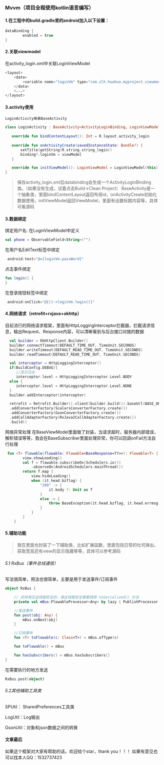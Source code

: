 ### Mvvm（项目全程使用kotlin语言编写）

#### 1.在工程中的build.gradle里的android加入以下设置： 
```java
dataBinding {
        enabled = true
}
```
#### 2.关联viewmodel
  在activity_login.xml中关联LoginViewModel
```java
<layout>
    <data>
        <variable name="loginVm" type="com.zlh.huahua.myproject.viewmodel.LoginViewModel"/>
    </data>
    <...>
</layout>
```
#### 3.activity使用
    LoginActivity继承BaseActivity
 ```kotlin
 class LoginActivity : BaseActivity<ActivityLoginBinding, LoginViewModel>() 
    
    override fun bindContentLayout(): Int = R.layout.activity_login
    
    override fun onActivityCreate(savedInstanceState: Bundle?) {
        setTitle(getString(R.string.string_login))
        binding?.loginVm = viewModel
    }

    override fun initViewModel(): LoginViewModel = LoginViewModel(this)
}
```
> 保存activity_login.xml后databinding会生成一个ActivityLoginBinding类。（如果没有生成，试着点击Build->Clean Project） 
BaseActivity是一个抽象类，里面bindContentLayout返回布局id，onActivityCreate初始化数据使用，initViewModel返回ViewModel，里面有设置标题内容等，具体可看源码

#### 3.数据绑定

绑定用户名:
在LoginViewModel中定义
```kotlin
val phone = ObservableField<String>("")
```
在用户名EditText标签中绑定
```kotlin
 android:text="@={loginVm.passWord}"
```
点击事件绑定
```kotlin
fun login() {
}
```
在登录按钮标签中绑定
```kotlin
 android:onClick="@{()->loginVm.login()}"
```
#### 4.网络请求（retrofit+rxjava+okhttp）
   目前流行的网络请求框架，里面有HttpLoggingInterceptor拦截器，拦截请求信息，输出Request、Response内容，可以清晰看到与后台接口对接的数据
```kotlin
  val builder = OkHttpClient.Builder()
  builder.connectTimeout(DEFAULT_TIME_OUT, TimeUnit.SECONDS)
  builder.writeTimeout(DEFAULT_READ_TIME_OUT, TimeUnit.SECONDS)
  builder.readTimeout(DEFAULT_READ_TIME_OUT, TimeUnit.SECONDS)

  val interceptor = HttpLoggingInterceptor()
  if(BuildConfig.DEBUG){
     //显示日志
     interceptor.level = HttpLoggingInterceptor.Level.BODY
  else {
     interceptor.level = HttpLoggingInterceptor.Level.NONE
  }
  builder.addInterceptor(interceptor)

  retrofit = Retrofit.Builder().client(builder.build()).baseUrl(BASE_URL)
  .addConverterFactory(ScalarsConverterFactory.create())
  .addConverterFactory(GsonConverterFactory.create())
  .addCallAdapterFactory(RxJava2CallAdapterFactory.create())
  .build()
 ```
 网络异常处理
 在BaseViewModel里面做了封装，当请求超时，服务器内部错误，解析错误等等，我会在BaseSubscriber里面处理异常，你可以回调onFail方法自行处理
```kotlin
 fun <T> flowable(flowable: Flowable<BaseResponse<T?>>): Flowable<T> {
        view.showLoading()
        val f = flowable.subscribeOn(Schedulers.io())
            .observeOn(AndroidSchedulers.mainThread())
        return f.map {
            view.hideLoading()
            when (it.head.bzflag) {
                "200" -> {
                    it.body ?: Unit as T
                }
                else -> {
                    throw BaseException(it.head.bzflag, it.head.errmsg)
                }
            }
        }
    }
```
#### 5.辅助功能

> 我在里面也封装了一下辅助类，比如扩展函数，里面包括日常的吐司弹出，获取宽高还有view的显示隐藏等等，具体可以参考源码

###### 5.1 RxBus（事件总线通信）
写法很简单，用法也很简单，主要是用于发送事件/订阅事件
```kotlin
object RxBus {

    // 支持背压且线程安全的，保证线程安全需要调用 toSerialized() 方法
    private val mBus:FlowableProcessor<Any> by lazy { PublishProcessor.create<Any>().toSerialized() }

    //发送事件
    fun post(obj: Any) {
        mBus.onNext(obj)
    }

    //订阅事件
    fun <T> toFlowable(c: Class<T>) = mBus.ofType(c)

    fun toFlowable() = mBus

    fun hasSubscribers() = mBus.hasSubscribers()
}
```
在需要执行的地方发送
```kotlin
RxBus.post(object)
```
###### 5.2其他辅助工具类

SPUtil： SharedPreferences工具类

LogUtil：Log输出

 GsonUtil：对象和json数据之间的转换
 
 #### 文章最后
 
 如果这个框架对大家有帮助的话，欢迎给个star，thank you！！！
 如果有意见也可以找本人QQ：1532737423
 

